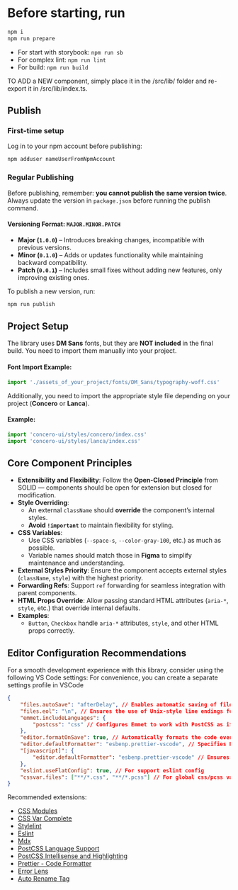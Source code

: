 # Before starting, run

```bash
npm i
npm run prepare
```

- For start with storybook: `npm run sb`
- For complex lint: `npm run lint`
- For build: `npm run build`

TO ADD a NEW component, simply place it in the /src/lib/ folder and re-export it in /src/lib/index.ts.

## Publish

### First-time setup

Log in to your npm account before publishing:

```bash
npm adduser nameUserFromNpmAccount
```

### Regular Publishing

Before publishing, remember: **you cannot publish the same version twice**.
Always update the version in `package.json` before running the publish command.

#### Versioning Format: `MAJOR.MINOR.PATCH`

- **Major (`1.0.0`)** – Introduces breaking changes, incompatible with previous versions.
- **Minor (`0.1.0`)** – Adds or updates functionality while maintaining backward compatibility.
- **Patch (`0.0.1`)** – Includes small fixes without adding new features, only improving existing ones.

To publish a new version, run:

```bash
npm run publish
```

## Project Setup

The library uses **DM Sans** fonts, but they are **NOT included** in the final build.
You need to import them manually into your project.

#### Font Import Example:

```ts
import './assets_of_your_project/fonts/DM_Sans/typography-woff.css'
```

Additionally, you need to import the appropriate style file depending on your project (**Concero** or **Lanca**).

#### Example:

```ts
import 'concero-ui/styles/concero/index.css'
import 'concero-ui/styles/lanca/index.css'
```

## Core Component Principles

- **Extensibility and Flexibility**: Follow the **Open-Closed Principle** from SOLID — components should be open for extension but closed for modification.
- **Style Overriding**:
    - An external `className` should **override** the component’s internal styles.
    - **Avoid `!important`** to maintain flexibility for styling.
- **CSS Variables**:
    - Use CSS variables (`--space-s`, `--color-gray-100`, etc.) as much as possible.
    - Variable names should match those in **Figma** to simplify maintenance and understanding.
- **External Styles Priority**: Ensure the component accepts external styles (`className`, `style`) with the highest priority.
- **Forwarding Refs**: Support `ref` forwarding for seamless integration with parent components.
- **HTML Props Override**: Allow passing standard HTML attributes (`aria-*`, `style`, etc.) that override internal defaults.
- **Examples**:
    - `Button`, `Checkbox` handle `aria-*` attributes, `style`, and other HTML props correctly.

## Editor Configuration Recommendations

For a smooth development experience with this library, consider using the following VS Code settings:
For convenience, you can create a separate settings profile in VSCode

```json
{
	"files.autoSave": "afterDelay", // Enables automatic saving of files after a short delay, ensuring no work is lost.
	"files.eol": "\n", // Ensures the use of Unix-style line endings for consistency across platforms.
	"emmet.includeLanguages": {
		"postcss": "css" // Configures Emmet to work with PostCSS as if it were CSS, improving productivity with shorthand syntax.
	},
	"editor.formatOnSave": true, // Automatically formats the code every time a file is saved.
	"editor.defaultFormatter": "esbenp.prettier-vscode", // Specifies Prettier as the default code formatter for all file types.
	"[javascript]": {
		"editor.defaultFormatter": "esbenp.prettier-vscode" // Ensures Prettier is used as the formatter specifically for JavaScript files.
	},
	"eslint.useFlatConfig": true, // For support eslint config
	"cssvar.files": ["**/*.css", "**/*.pcss"] // For global css/pcss variables
}
```

Recommended extensions:

- [CSS Modules](https://marketplace.visualstudio.com/items?itemName=clinyong.vscode-css-modules)
- [CSS Var Complete](https://marketplace.visualstudio.com/items?itemName=phoenisx.cssvar)
- [Stylelint](https://marketplace.visualstudio.com/items?itemName=stylelint.vscode-stylelint)
- [Eslint](https://marketplace.visualstudio.com/items?itemName=dbaeumer.vscode-eslint)
- [Mdx](https://marketplace.visualstudio.com/items?itemName=unifiedjs.vscode-mdx)
- [PostCSS Language Support](https://marketplace.visualstudio.com/items?itemName=csstools.postcss)
- [PostCSS Intellisense and Highlighting](https://marketplace.visualstudio.com/items?itemName=vunguyentuan.vscode-postcss)
- [Prettier - Code Formatter](https://marketplace.visualstudio.com/items?itemName=esbenp.prettier-vscode)
- [Error Lens](https://marketplace.visualstudio.com/items?itemName=usernamehw.errorlens)
- [Auto Rename Tag](https://marketplace.visualstudio.com/items?itemName=formulahendry.auto-rename-tag)
